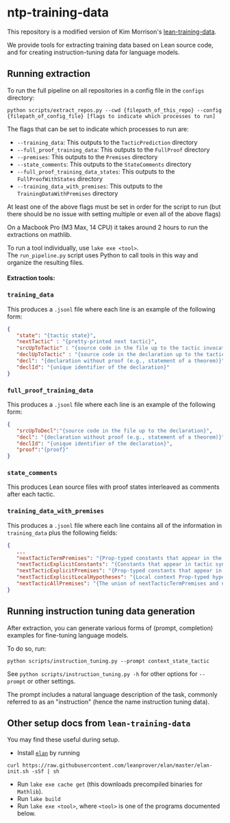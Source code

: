# ntp-training-data

This repository is a modified version of Kim Morrison's [lean-training-data](https://github.com/semorrison/lean-training-data).


We provide tools for extracting training data based on Lean source code, and for creating instruction-tuning data for language models.


## Running extraction
To run the full pipeline on all repositories in a config file in the `configs` directory:
```
python scripts/extract_repos.py --cwd {filepath_of_this_repo} --config {filepath_of_config_file} [flags to indicate which processes to run]
```

The flags that can be set to indicate which processes to run are:
- `--training_data`: This outputs to the `TacticPrediction` directory
- `--full_proof_training_data`: This outputs to the `FullProof` directory
- `--premises`: This outputs to the `Premises` directory
- `--state_comments`: This outputs to the `StateComments` directory
- `--full_proof_training_data_states`: This outputs to the `FullProofWithStates` directory
- `--training_data_with_premises`: This outputs to the `TrainingDataWithPremises` directory

At least one of the above flags must be set in order for the script to run (but there should be no issue with setting multiple or even all of the above flags)

On a Macbook Pro (M3 Max, 14 CPU) it takes around 2 hours to run the extractions on mathlib.


To run a tool individually, use `lake exe <tool>`. \
The `run_pipeline.py` script uses Python to call tools in this way and organize the resulting files.



#### Extraction tools:
### `training_data`

This produces a `.jsonl` file where each line is an example of the following form:
```json
{
   "state": "{tactic state}",
   "nextTactic" : "{pretty-printed next tactic}",
   "srcUpToTactic" : "{source code in the file up to the tactic invocation}",
   "declUpToTactic" : "{source code in the declaration up to the tactic invocation}",
   "decl": "{declaration without proof (e.g., statement of a theorem)}",
   "declId": "{unique identifier of the declaration}"
}
```

### `full_proof_training_data`

This produces a `.jsonl` file where each line is an example of the following form:
```json
{
   "srcUpToDecl":"{source code in the file up to the declaration}",
   "decl": "{declaration without proof (e.g., statement of a theorem)}",
   "declId": "{unique identifier of the declaration}",
   "proof":"{proof}"
}
```

### `state_comments`

This produces Lean source files with proof states interleaved as comments after each tactic.

### `training_data_with_premises`

This produces a `.jsonl` file where each line contains all of the information in `training_data` plus the following fields:
```json
{
   ...
   "nextTacticTermPremises": "{Prop-typed constants that appear in the proof term generated by the tactic}",
   "nextTacticExplicitConstants": "{Constants that appear in tactic syntax}",
   "nextTacticExplicitPremises": "{Prop-typed constants that appear in tactic syntax}",
   "nextTacticExplicitLocalHypotheses": "{Local context Prop-typed hypotheses that appear in tactic syntax}",
   "nextTacticAllPremises": "{The union of nextTacticTermPremises and nextTacticExplicitPremises}"
}
```

## Running instruction tuning data generation
After extraction, you can generate various forms of (prompt, completion) examples for fine-tuning language models.

To do so, run:
```
python scripts/instruction_tuning.py --prompt context_state_tactic
```
See `python scripts/instruction_tuning.py -h` for other options for `--prompt` or other settings.

The prompt includes a natural language description of the task, commonly referred to as an "instruction" (hence the name instruction tuning data).


## Other setup docs from `lean-training-data`

You may find these useful during setup.

* Install [`elan`](https://github.com/leanprover/elan) by running

```shell
curl https://raw.githubusercontent.com/leanprover/elan/master/elan-init.sh -sSf | sh
```
* Run `lake exe cache get` (this downloads precompiled binaries for `Mathlib`).
* Run `lake build`
* Run `lake exe <tool>`, where `<tool>` is one of the programs documented below.


